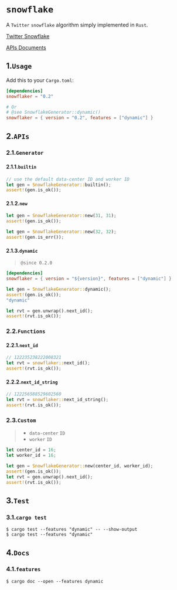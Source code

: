 # `snowflake`

A `Twitter` `snowflake` algorithm simply implemented in `Rust`.

[Twitter Snowflake](https://github.com/twitter-archive/snowflake.git)

[APIs Documents](https://docs.rs/snowflaker)

## 1.`Usage`

Add this to your `Cargo.toml`:

```toml
[dependencies]
snowflaker = "0.2"

# Or
# @see SnowflakeGenerator::dynamic()
snowflaker = { version = "0.2", features = ["dynamic"] }
```

## 2.`APIs`

### 2.1.`Generator`

#### 2.1.1.`builtin`

```rust
// use the default data-center ID and worker ID
let gen = SnowflakeGenerator::builtin();
assert!(gen.is_ok());
```

#### 2.1.2.`new`

```rust
let gen = SnowflakeGenerator::new(31, 31);
assert!(gen.is_ok());

let gen = SnowflakeGenerator::new(32, 32);
assert!(gen.is_err());
```

#### 2.1.3.`dynamic`

> `@since 0.2.0`

```toml
[dependencies]
snowflaker = { version = "${version}", features = ["dynamic"] }
```

```rust
let gen = SnowflakeGenerator::dynamic();
assert!(gen.is_ok());
"dynamic"

let rvt = gen.unwrap().next_id();
assert!(rvt.is_ok());
```

### 2.2.`Functions`

#### 2.2.1.`next_id`

```rust
// 122235238222008321
let rvt = snowflaker::next_id();
assert!(rvt.is_ok());
```

#### 2.2.2.`next_id_string`

```rust
// 122256588529602560
let rvt = snowflaker::next_id_string();
assert!(rvt.is_ok());
```

### 2.3.`Custom`

> - `data-center` `ID`
> - `worker` `ID`

```rust
let center_id = 16;
let worker_id = 16;

let gen = SnowflakeGenerator::new(center_id, worker_id);
assert!(gen.is_ok());
let rvt = gen.unwrap().next_id();
assert!(rvt.is_ok());
```

## 3.`Test`

### 3.1.`cargo test`

```shell
$ cargo test --features "dynamic" -- --show-output
$ cargo test --features "dynamic"
```

## 4.`Docs`

### 4.1.`features`

```shell
$ cargo doc --open --features dynamic
```

